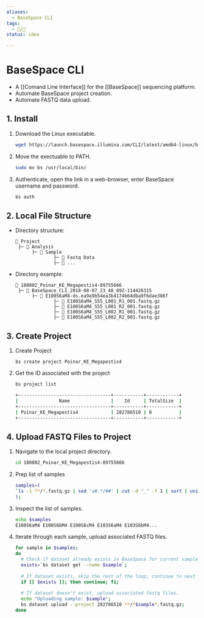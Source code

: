 ```yaml
---
aliases:
  - BaseSpace CLI
tags:
  - 📝/🌱
status: idea

---
```


# BaseSpace CLI

- A [[Comand Line Interface]] for the [[BaseSpace]] sequencing platform.
- Automate BaseSpace project creation.
- Automate FASTQ data upload.

## 1. Install

1. Download the Linux executable.
	```bash
	wget https://launch.basespace.illumina.com/CLI/latest/amd64-linux/bs
	```
1. Move the exectuable to PATH.
	```bash
	sudo mv bs /usr/local/bin/
	```
1. Authenticate, open the link in a web-browser, enter BaseSpace username and password.
	```bash
	bs auth
	```

## 2. Local File Structure

- Directory structure:
	```
	📁 Project
	 ├─ 📁 Analysis
		  ├─ 📁 Sample 
				  ├─ 📝 Fastq Data
				  ├─ 📝 ...
	```

- Directory example:
	```
	📁 180802_Poinar_KE_Megapestis4-89755666
	 ├─ 📁 BaseSpace_CLI_2018-08-07_23_48_09Z-114426315
		  ├─ 📁 E100S6aM4-ds.ea9a9b54ea3b4174b64dba9f6dae308f 
				  ├─ 📝 E100S6aM4_S55_L001_R1_001.fastq.gz
				  ├─ 📝 E100S6aM4_S55_L001_R2_001.fastq.gz
				  ├─ 📝 E100S6aM4_S55_L002_R1_001.fastq.gz
				  ├─ 📝 E100S6aM4_S55_L002_R2_001.fastq.gz
	```

<div style="page-break-after: always;"></div>

## 3. Create Project

1. Create Project
	```
	bs create project Poinar_KE_Megapestis4
	```
1. Get the ID associated with the project
	```bash
	bs project list
	
	+----------------------------------+-----------+------------+
	|               Name               |    Id     | TotalSize  |
	+----------------------------------+-----------+------------+
	| Poinar_KE_Megapestis4            | 282786510 | 0          |
	+----------------------------------+-----------+------------+
	```

## 4. Upload FASTQ Files to Project

1. Navigate to the local project directory.
	```bash
	cd 180802_Poinar_KE_Megapestis4-89755666
	```
1. Prep list of samples
	```bash
	samples=(
	`ls -1 **/*.fastq.gz | sed 's#.*/##' | cut -d "_" -f 1 | sort | uniq`
	);
	```
1. Inspect the list of samples.
	```bash
	echo $samples
	E100S6aM4 E100S6bM4 E100S6cM4 E103S6aM4 E103S6bM4...
	```
1. Iterate through each sample, upload associated FASTQ files.
	```bash
	for sample in $samples;
	do
	  # Check if dataset already exists in BaseSpace for current sample
	  exists=`bs dataset get --name $sample`;
	  
	  # If dataset exists, skip the rest of the loop, continue to next sample
	  if [[ $exists ]]; then continue; fi;
	  
	  # If dataset doesn't exist, upload associated fastq files.
	  echo "Uploading sample: $sample";
	  bs dataset upload --project 282786510 **/*$sample*.fastq.gz;
	done
	```